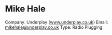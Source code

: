 # Mike Hale

Company: Underplay (www.underplay.co.uk)
Email: mikehale@underplay.co.uk
Type: Radio Plugging